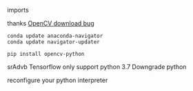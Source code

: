 imports

thanks [OpenCV download bug](https://stackoverflow.com/questions/19876079/cannot-find-module-cv2-when-using-opencv)

```commandline
conda update anaconda-navigator  
conda update navigator-updater 
```

```commandline
pip install opencv-python
```

srAdvb Tensorflow only support python 3.7
Downgrade python

reconfigure your python interpreter

